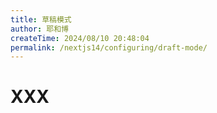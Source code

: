```yaml
---
title: 草稿模式
author: 耶和博
createTime: 2024/08/10 20:48:04
permalink: /nextjs14/configuring/draft-mode/
---
```


# XXX